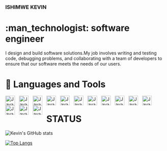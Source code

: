 ###  ISHIMWE KEVIN 
<h1> :man_technologist: software engineer</h1>



<p>I design and build software solutions.My job involves writing and testing code, debugging problems, and collaborating with a team of developers to ensure that our software meets the needs of our users.
</p>

<!-- <p align="center">
  <a href="https://twitter.com/_kevinishimwe">
  <img src="https://cdn.jsdelivr.net/gh/devicons/devicon/icons/twitter/twitter-original.svg" width ="20px" height ="20px" />
          </a>
  
  <a href="https://www.instagram.com/kevinishimwe"><img width="32px" alt="Twitter" title="Twitter" src="https://i.imgur.com/OXZM1L6.png"/></a>
  
  <a href="https://www.facebook.com/kevin.ishimwe.142/" alt="facebook" >
  <img src="https://cdn.jsdelivr.net/gh/devicons/devicon/icons/facebook/facebook-plain.svg" width ="20px" height ="20px" />
          </a>
          </p> -->

###  <h1> 🧰 Languages and Tools </h1>

<img align="left" alt="Java" width="30px" style="padding-right:10px;" src="https://cdn.jsdelivr.net/gh/devicons/devicon/icons/java/java-original.svg"/>

<img align="left" alt="Java" width="30px" style="padding-right:10px;" src="https://cdn.jsdelivr.net/gh/devicons/devicon/icons/python/python-original.svg" />

<img align="left" alt="Java" width="30px" style="padding-right:10px;" src="https://cdn.jsdelivr.net/gh/devicons/devicon/icons/dart/dart-original.svg" />

<img align="left" alt="Java" width="30px" style="padding-right:10px;" src="https://cdn.jsdelivr.net/gh/devicons/devicon/icons/cplusplus/cplusplus-original.svg" />

<img align="left" alt="Java" width="30px" style="padding-right:10px;" src="https://cdn.jsdelivr.net/gh/devicons/devicon/icons/flutter/flutter-original.svg" />

<img align="left" alt="Java" width="30px" style="padding-right:10px;" src="https://cdn.jsdelivr.net/gh/devicons/devicon/icons/html5/html5-original.svg" />

 
 <img align="left" alt="Java" width="30px" style="padding-right:10px;" src="https://cdn.jsdelivr.net/gh/devicons/devicon/icons/javascript/javascript-original.svg" />
          
          

<img align="left" alt="Java" width="30px" style="padding-right:10px;" src="https://cdn.jsdelivr.net/gh/devicons/devicon/icons/git/git-original.svg" />

<img align="left" alt="Java" width="30px" style="padding-right:10px;" src="https://cdn.jsdelivr.net/gh/devicons/devicon/icons/github/github-original.svg" />

 <img align="left" alt="Java" width="30px" style="padding-right:10px;" src="https://cdn.jsdelivr.net/gh/devicons/devicon/icons/circleci/circleci-plain.svg" />

<img  align="left" alt="Java" width="30px" style="padding-right:10px;" src="https://cdn.jsdelivr.net/gh/devicons/devicon/icons/firebase/firebase-plain.svg" />

<img align="left" alt="Java" width="30px" style="padding-right:10px;" src="https://cdn.jsdelivr.net/gh/devicons/devicon/icons/vscode/vscode-original.svg" />
          
          

 <img align="left" alt="Java" width="30px" style="padding-right:10px;" src="https://cdn.jsdelivr.net/gh/devicons/devicon/icons/figma/figma-original.svg" />

 
  <img align="left" alt="Java" width="30px" style="padding-right:10px;" src="https://cdn.jsdelivr.net/gh/devicons/devicon/icons/mysql/mysql-original.svg" />
         <br/> 



### <h1> STATUS </h1>
![Kevin's GitHub stats](https://github-readme-stats.vercel.app/api?username=IshKevin&show_icons=true&theme=dracula&count_private=true)

[![Top Langs](https://github-readme-stats.vercel.app/api/top-langs/?username=IshKevin)](https://github.com/IshKevin/github-readme-stats)
          
          
          
          
          
          
          










<!-- - 🔭 I’m currently working on Flutter Projects
- 🌱 I’m currently learning software engineering
- 👯 I’m looking to collaborate on any project 

- 💬 Ask me about any thing
<!-- - 📫 How to reach me: ...
- 😄 Pronouns: ...
- ⚡ Fun fact: ... -->

